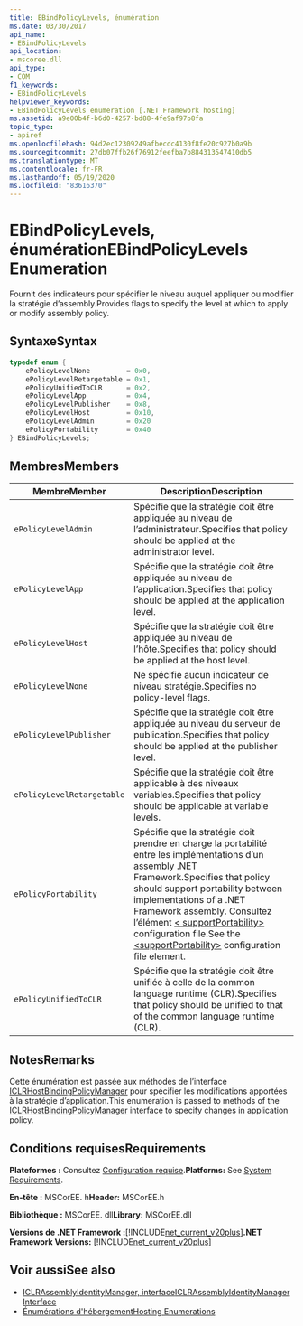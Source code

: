```yaml
---
title: EBindPolicyLevels, énumération
ms.date: 03/30/2017
api_name:
- EBindPolicyLevels
api_location:
- mscoree.dll
api_type:
- COM
f1_keywords:
- EBindPolicyLevels
helpviewer_keywords:
- EBindPolicyLevels enumeration [.NET Framework hosting]
ms.assetid: a9e00b4f-b6d0-4257-bd88-4fe9af97b8fa
topic_type:
- apiref
ms.openlocfilehash: 94d2ec12309249afbecdc4130f8fe20c927b0a9b
ms.sourcegitcommit: 27db07ffb26f76912feefba7b884313547410db5
ms.translationtype: MT
ms.contentlocale: fr-FR
ms.lasthandoff: 05/19/2020
ms.locfileid: "83616370"
---
```

# <a name="ebindpolicylevels-enumeration"></a><span data-ttu-id="87d2f-102">EBindPolicyLevels, énumération</span><span class="sxs-lookup"><span data-stu-id="87d2f-102">EBindPolicyLevels Enumeration</span></span>
<span data-ttu-id="87d2f-103">Fournit des indicateurs pour spécifier le niveau auquel appliquer ou modifier la stratégie d’assembly.</span><span class="sxs-lookup"><span data-stu-id="87d2f-103">Provides flags to specify the level at which to apply or modify assembly policy.</span></span>  
  
## <a name="syntax"></a><span data-ttu-id="87d2f-104">Syntaxe</span><span class="sxs-lookup"><span data-stu-id="87d2f-104">Syntax</span></span>  
  
```cpp  
typedef enum {  
    ePolicyLevelNone         = 0x0,  
    ePolicyLevelRetargetable = 0x1,  
    ePolicyUnifiedToCLR      = 0x2,  
    ePolicyLevelApp          = 0x4,  
    ePolicyLevelPublisher    = 0x8,  
    ePolicyLevelHost         = 0x10,  
    ePolicyLevelAdmin        = 0x20  
    ePolicyPortability       = 0x40  
} EBindPolicyLevels;  
```  
  
## <a name="members"></a><span data-ttu-id="87d2f-105">Membres</span><span class="sxs-lookup"><span data-stu-id="87d2f-105">Members</span></span>  
  
|<span data-ttu-id="87d2f-106">Membre</span><span class="sxs-lookup"><span data-stu-id="87d2f-106">Member</span></span>|<span data-ttu-id="87d2f-107">Description</span><span class="sxs-lookup"><span data-stu-id="87d2f-107">Description</span></span>|  
|------------|-----------------|  
|`ePolicyLevelAdmin`|<span data-ttu-id="87d2f-108">Spécifie que la stratégie doit être appliquée au niveau de l’administrateur.</span><span class="sxs-lookup"><span data-stu-id="87d2f-108">Specifies that policy should be applied at the administrator level.</span></span>|  
|`ePolicyLevelApp`|<span data-ttu-id="87d2f-109">Spécifie que la stratégie doit être appliquée au niveau de l’application.</span><span class="sxs-lookup"><span data-stu-id="87d2f-109">Specifies that policy should be applied at the application level.</span></span>|  
|`ePolicyLevelHost`|<span data-ttu-id="87d2f-110">Spécifie que la stratégie doit être appliquée au niveau de l’hôte.</span><span class="sxs-lookup"><span data-stu-id="87d2f-110">Specifies that policy should be applied at the host level.</span></span>|  
|`ePolicyLevelNone`|<span data-ttu-id="87d2f-111">Ne spécifie aucun indicateur de niveau stratégie.</span><span class="sxs-lookup"><span data-stu-id="87d2f-111">Specifies no policy-level flags.</span></span>|  
|`ePolicyLevelPublisher`|<span data-ttu-id="87d2f-112">Spécifie que la stratégie doit être appliquée au niveau du serveur de publication.</span><span class="sxs-lookup"><span data-stu-id="87d2f-112">Specifies that policy should be applied at the publisher level.</span></span>|  
|`ePolicyLevelRetargetable`|<span data-ttu-id="87d2f-113">Spécifie que la stratégie doit être applicable à des niveaux variables.</span><span class="sxs-lookup"><span data-stu-id="87d2f-113">Specifies that policy should be applicable at variable levels.</span></span>|  
|`ePolicyPortability`|<span data-ttu-id="87d2f-114">Spécifie que la stratégie doit prendre en charge la portabilité entre les implémentations d’un assembly .NET Framework.</span><span class="sxs-lookup"><span data-stu-id="87d2f-114">Specifies that policy should support portability between implementations of a .NET Framework assembly.</span></span> <span data-ttu-id="87d2f-115">Consultez l’élément [ \< supportPortability>](../../configure-apps/file-schema/runtime/supportportability-element.md) configuration file.</span><span class="sxs-lookup"><span data-stu-id="87d2f-115">See the [\<supportPortability>](../../configure-apps/file-schema/runtime/supportportability-element.md) configuration file element.</span></span>|  
|`ePolicyUnifiedToCLR`|<span data-ttu-id="87d2f-116">Spécifie que la stratégie doit être unifiée à celle de la common language runtime (CLR).</span><span class="sxs-lookup"><span data-stu-id="87d2f-116">Specifies that policy should be unified to that of the common language runtime (CLR).</span></span>|  
  
## <a name="remarks"></a><span data-ttu-id="87d2f-117">Notes</span><span class="sxs-lookup"><span data-stu-id="87d2f-117">Remarks</span></span>  
 <span data-ttu-id="87d2f-118">Cette énumération est passée aux méthodes de l’interface [ICLRHostBindingPolicyManager](iclrhostbindingpolicymanager-interface.md) pour spécifier les modifications apportées à la stratégie d’application.</span><span class="sxs-lookup"><span data-stu-id="87d2f-118">This enumeration is passed to methods of the [ICLRHostBindingPolicyManager](iclrhostbindingpolicymanager-interface.md) interface to specify changes in application policy.</span></span>  
  
## <a name="requirements"></a><span data-ttu-id="87d2f-119">Conditions requises</span><span class="sxs-lookup"><span data-stu-id="87d2f-119">Requirements</span></span>  
 <span data-ttu-id="87d2f-120">**Plateformes :** Consultez [Configuration requise](../../get-started/system-requirements.md).</span><span class="sxs-lookup"><span data-stu-id="87d2f-120">**Platforms:** See [System Requirements](../../get-started/system-requirements.md).</span></span>  
  
 <span data-ttu-id="87d2f-121">**En-tête :** MSCorEE. h</span><span class="sxs-lookup"><span data-stu-id="87d2f-121">**Header:** MSCorEE.h</span></span>  
  
 <span data-ttu-id="87d2f-122">**Bibliothèque :** MSCorEE. dll</span><span class="sxs-lookup"><span data-stu-id="87d2f-122">**Library:** MSCorEE.dll</span></span>  
  
 <span data-ttu-id="87d2f-123">**Versions de .NET Framework :**[!INCLUDE[net_current_v20plus](../../../../includes/net-current-v20plus-md.md)]</span><span class="sxs-lookup"><span data-stu-id="87d2f-123">**.NET Framework Versions:** [!INCLUDE[net_current_v20plus](../../../../includes/net-current-v20plus-md.md)]</span></span>  
  
## <a name="see-also"></a><span data-ttu-id="87d2f-124">Voir aussi</span><span class="sxs-lookup"><span data-stu-id="87d2f-124">See also</span></span>

- [<span data-ttu-id="87d2f-125">ICLRAssemblyIdentityManager, interface</span><span class="sxs-lookup"><span data-stu-id="87d2f-125">ICLRAssemblyIdentityManager Interface</span></span>](iclrassemblyidentitymanager-interface.md)
- [<span data-ttu-id="87d2f-126">Énumérations d'hébergement</span><span class="sxs-lookup"><span data-stu-id="87d2f-126">Hosting Enumerations</span></span>](hosting-enumerations.md)
